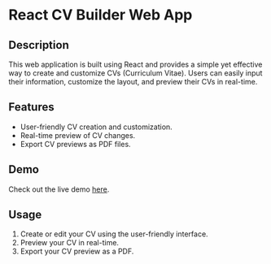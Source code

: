 # React CV Builder Web App

## Description

This web application is built using React and provides a simple yet effective way to create and customize CVs (Curriculum Vitae). Users can easily input their information, customize the layout, and preview their CVs in real-time. 

## Features

- User-friendly CV creation and customization.
- Real-time preview of CV changes.
- Export CV previews as PDF files.

## Demo

Check out the live demo [here](https://orelba.github.io/cv-builder/).

## Usage

1. Create or edit your CV using the user-friendly interface.
3. Preview your CV in real-time.
4. Export your CV preview as a PDF.